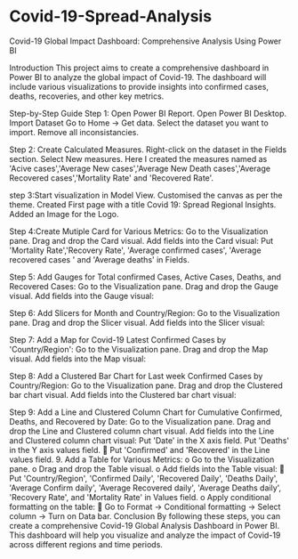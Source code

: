 # Covid-19-Spread-Analysis
Covid-19 Global Impact Dashboard: Comprehensive Analysis Using Power BI

Introduction
This project aims to create a comprehensive dashboard in Power BI to analyze the global impact of Covid-19. The dashboard will include various visualizations to provide insights into confirmed cases, deaths, recoveries, and other key metrics.

Step-by-Step Guide
Step 1: Open Power BI Report.
        Open Power BI Desktop.
        Import Dataset
      	Go to Home -> Get data.
        Select the dataset you want to import.
        Remove all inconsistancies.
        
Step 2: Create Calculated Measures.
        Right-click on the dataset in the Fields section.
        Select New measures.
        Here I created the measures named as 'Acive cases','Average New cases','Average New Death cases','Average Recovered cases','Mortality Rate' and 'Recovered Rate'.

step 3:Start visualization in Model View.
       Customised the canvas as per the theme.
       Created First page with a title Covid 19: Spread Regional Insights.
       Added an Image for the Logo.
       
Step 4:Create Mutiple Card for Various Metrics:
    	Go to the Visualization pane.
      Drag and drop the Card visual.
      Add fields into the Card visual:
      Put 'Mortality Rate','Recovery Rate', 'Average confirmed cases', 'Average recovered cases ' and 'Average deaths' in Fields.

Step 5:	Add Gauges for Total confirmed Cases, Active Cases, Deaths, and Recovered Cases:
        Go to the Visualization pane.
        Drag and drop the Gauge visual.
        Add fields into the Gauge visual:

Step 6:	Add Slicers for Month and Country/Region:
       Go to the Visualization pane.
       Drag and drop the Slicer visual.
       Add fields into the Slicer visual:
       
Step 7:	Add a Map for Covid-19 Latest Confirmed Cases by 'Country/Region':
        Go to the Visualization pane.
        Drag and drop the Map visual.
        Add fields into the Map visual:
        
Step 8: Add a Clustered Bar Chart for Last week Confirmed Cases by Country/Region:
        Go to the Visualization pane.
        Drag and drop the Clustered bar chart visual.
        Add fields into the Clustered bar chart visual:
       
Step 9:	Add a Line and Clustered Column Chart for Cumulative Confirmed, Deaths, and Recovered by Date:
        Go to the Visualization pane.
        Drag and drop the Line and Clustered column chart visual.
        Add fields into the Line and Clustered column chart visual:
        Put 'Date' in the X axis field.
        Put 'Deaths' in the Y axis values field.
	Put 'Confirmed' and 'Recovered' in the Line values field.
9.	Add a Table for Various Metrics:
o	Go to the Visualization pane.
o	Drag and drop the Table visual.
o	Add fields into the Table visual:
	Put 'Country/Region', 'Confirmed Daily', 'Recovered Daily', 'Deaths Daily', 'Average Confirm daily', 'Average Recovered daily', 'Average Deaths daily', 'Recovery Rate', and 'Mortality Rate' in Values field.
o	Apply conditional formatting on the table:
	Go to Format -> Conditional formatting -> Select column -> Turn on Data bar.
Conclusion
By following these steps, you can create a comprehensive Covid-19 Global Analysis Dashboard in Power BI. This dashboard will help you visualize and analyze the impact of Covid-19 across different regions and time periods.


